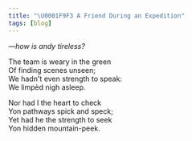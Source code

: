 ```yaml
---
title: "\U0001F9F3 A Friend During an Expedition"
tags: [blog]
---
```


*—how is andy tireless?*

The team is weary in the green<br>
Of finding scenes unseen;<br>
We hadn't even strength to speak:<br>
We limpèd nigh asleep.<br>

Nor had I the heart to check<br>
Yon pathways spick and speck;<br>
Yet had he the strength to seek<br>
Yon hidden mountain-peek.
